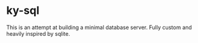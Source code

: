 # ky-sql

This is an attempt at building a minimal database server. Fully custom and heavily inspired by sqlite.
